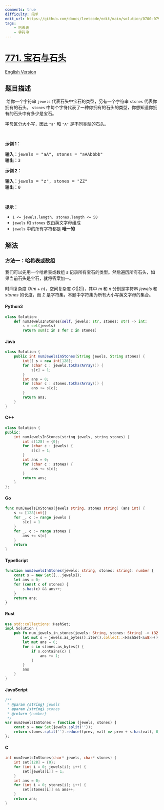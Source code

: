 ```yaml
---
comments: true
difficulty: 简单
edit_url: https://github.com/doocs/leetcode/edit/main/solution/0700-0799/0771.Jewels%20and%20Stones/README.md
tags:
    - 哈希表
    - 字符串
---
```


<!-- problem:start -->

# [771. 宝石与石头](https://leetcode.cn/problems/jewels-and-stones)

[English Version](/solution/0700-0799/0771.Jewels%20and%20Stones/README_EN.md)

## 题目描述

<!-- description:start -->

<p>&nbsp;给你一个字符串 <code>jewels</code>&nbsp;代表石头中宝石的类型，另有一个字符串 <code>stones</code> 代表你拥有的石头。&nbsp;<code>stones</code>&nbsp;中每个字符代表了一种你拥有的石头的类型，你想知道你拥有的石头中有多少是宝石。</p>

<p>字母区分大小写，因此 <code>"a"</code> 和 <code>"A"</code> 是不同类型的石头。</p>

<p>&nbsp;</p>

<p><strong>示例 1：</strong></p>

<pre>
<strong>输入：</strong>jewels = "aA", stones = "aAAbbbb"
<strong>输出：</strong>3
</pre>

<p><strong>示例 2：</strong></p>

<pre>
<strong>输入：</strong>jewels = "z", stones = "ZZ"
<strong>输出：</strong>0<strong>
</strong></pre>

<p>&nbsp;</p>

<p><strong>提示：</strong></p>

<ul>
	<li><code>1 &lt;=&nbsp;jewels.length, stones.length &lt;= 50</code></li>
	<li><code>jewels</code> 和 <code>stones</code> 仅由英文字母组成</li>
	<li><code>jewels</code> 中的所有字符都是 <strong>唯一的</strong></li>
</ul>

<!-- description:end -->

## 解法

<!-- solution:start -->

### 方法一：哈希表或数组

我们可以先用一个哈希表或数组 $s$ 记录所有宝石的类型。然后遍历所有石头，如果当前石头是宝石，就将答案加一。

时间复杂度 $O(m+n)$，空间复杂度 $O(|\Sigma|)$，其中 $m$ 和 $n$ 分别是字符串 $jewels$ 和 $stones$ 的长度，而 $\Sigma$ 是字符集，本题中字符集为所有大小写英文字母的集合。

<!-- tabs:start -->

#### Python3

```python
class Solution:
    def numJewelsInStones(self, jewels: str, stones: str) -> int:
        s = set(jewels)
        return sum(c in s for c in stones)
```

#### Java

```java
class Solution {
    public int numJewelsInStones(String jewels, String stones) {
        int[] s = new int[128];
        for (char c : jewels.toCharArray()) {
            s[c] = 1;
        }
        int ans = 0;
        for (char c : stones.toCharArray()) {
            ans += s[c];
        }
        return ans;
    }
}
```

#### C++

```cpp
class Solution {
public:
    int numJewelsInStones(string jewels, string stones) {
        int s[128] = {0};
        for (char c : jewels) {
            s[c] = 1;
        }
        int ans = 0;
        for (char c : stones) {
            ans += s[c];
        }
        return ans;
    }
};
```

#### Go

```go
func numJewelsInStones(jewels string, stones string) (ans int) {
	s := [128]int{}
	for _, c := range jewels {
		s[c] = 1
	}
	for _, c := range stones {
		ans += s[c]
	}
	return
}
```

#### TypeScript

```ts
function numJewelsInStones(jewels: string, stones: string): number {
    const s = new Set([...jewels]);
    let ans = 0;
    for (const c of stones) {
        s.has(c) && ans++;
    }
    return ans;
}
```

#### Rust

```rust
use std::collections::HashSet;
impl Solution {
    pub fn num_jewels_in_stones(jewels: String, stones: String) -> i32 {
        let mut s = jewels.as_bytes().iter().collect::<HashSet<&u8>>();
        let mut ans = 0;
        for c in stones.as_bytes() {
            if s.contains(c) {
                ans += 1;
            }
        }
        ans
    }
}
```

#### JavaScript

```js
/**
 * @param {string} jewels
 * @param {string} stones
 * @return {number}
 */
var numJewelsInStones = function (jewels, stones) {
    const s = new Set(jewels.split(''));
    return stones.split('').reduce((prev, val) => prev + s.has(val), 0);
};
```

#### C

```c
int numJewelsInStones(char* jewels, char* stones) {
    int set[128] = {0};
    for (int i = 0; jewels[i]; i++) {
        set[jewels[i]] = 1;
    }
    int ans = 0;
    for (int i = 0; stones[i]; i++) {
        set[stones[i]] && ans++;
    }
    return ans;
}
```

<!-- tabs:end -->

<!-- solution:end -->

<!-- problem:end -->
